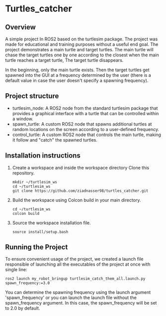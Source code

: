 # Turtles_catcher
## Overview
A simple project In ROS2 based on the turtlesim package. The project was made for educational and training purposes without a useful end goal. The project demonstrates a main turtle and target turtles. The main turtle will chase the target turtles one by one according to the closest when the main turtle reaches a target turtle, The target turtle disappears.

In the beginning, only the main turtle exists. Then the target turtles get spawned into the GUI at a frequency determined by the user (there is a default value in case the user doesn't specify a spawning frequency).

## Project structure 
- turtlesim_node: A ROS2 node from the standard turtlesim package that provides a graphical interface with a turtle that can be controlled within a window.
- spawn_turtle: A custom ROS2 node that spawns additional turtles at random locations on the screen according to a user-defined frequency.
- control_turtle: A custom ROS2 node that controls the main turtle, making it follow and "catch" the spawned turtles.

## Installation instructions
1. Create a workspace and inside the workspace directory Clone this repository.
   ```
   mkdir ~/turtlesim_ws
   cd ~/turtlesim_ws
   git clone https://github.com/ziadnasser98/turtles_catcher.git
   ```
3. Build the workspace using Colcon build in your main directory.
   ```
   cd ~/turtlesim_ws
   colcon build 
   ```
5. Source the workspace installation file.
   ```
   source install/setup.bash
   ```
## Running the Project
To ensure convenient usage of the project, we created a launch file responsible of launching all the executables of the project at once with single line:
```
ros2 launch my_robot_bringup turtlesim_catch_them_all.launch.py spawn_frequency:=3.0
```
You can determine the spawning frequency using the launch argument 'spawn_frequency' or you can launch the launch file without the spawn_frequency argument. In this case, the spawn_frequency will be set to 2.0 by default.
